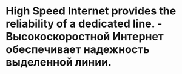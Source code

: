 # High Speed Internet provides the reliability of a dedicated line. - Высокоскоростной Интернет обеспечивает надежность выделенной линии.
